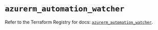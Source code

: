 # `azurerm_automation_watcher`

Refer to the Terraform Registry for docs: [`azurerm_automation_watcher`](https://registry.terraform.io/providers/hashicorp/azurerm/3.102.0/docs/resources/automation_watcher).
